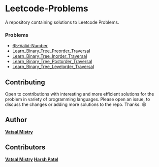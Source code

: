 # Leetcode-Problems
A repository containing solutions to Leetcode Problems.


### Problems
* [65-Valid-Number](65-Valid-Number/)
* [Learn_Binary_Tree_Preorder_Traversal](Learn_Binary_Tree_Preorder_Traversal/)
* [Learn_Binary_Tree_Inorder_Traversal](Learn_Binary_Tree_Inorder_Traversal/)
* [Learn_Binary_Tree_Postorder_Traversal](Learn_Binary_Tree_Postorder_Traversal/)
* [Learn_Binary_Tree_Levelorder_Traversal](Learn_Binary_Tree_Levelorder_Traversal/)


## Contributing

Open to contributions with interesting and more efficient solutions for the problem in variety of programming languages. Please open an issue, to discuss the changes or adding more solutions to the repo. Thanks. :smiley:


## Author

[**Vatsal Mistry**](https://mistryvatsal.github.io)


## Contributors

[**Vatsal Mistry**](https://mistryvatsal.github.io)
[**Harsh Patel**](https://harshpatel44.github.io)
